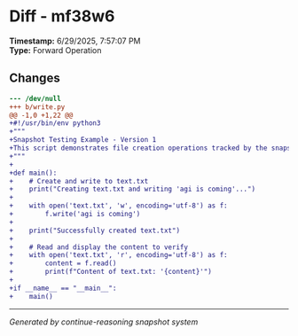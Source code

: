 # Diff - mf38w6

**Timestamp:** 6/29/2025, 7:57:07 PM  
**Type:** Forward Operation

## Changes

```diff
--- /dev/null
+++ b/write.py
@@ -1,0 +1,22 @@
+#!/usr/bin/env python3
+"""
+Snapshot Testing Example - Version 1
+This script demonstrates file creation operations tracked by the snapshot system.
+"""
+
+def main():
+    # Create and write to text.txt
+    print("Creating text.txt and writing 'agi is coming'...")
+    
+    with open('text.txt', 'w', encoding='utf-8') as f:
+        f.write('agi is coming')
+    
+    print("Successfully created text.txt")
+    
+    # Read and display the content to verify
+    with open('text.txt', 'r', encoding='utf-8') as f:
+        content = f.read()
+        print(f"Content of text.txt: '{content}'")
+
+if __name__ == "__main__":
+    main()
```

---
*Generated by continue-reasoning snapshot system*
